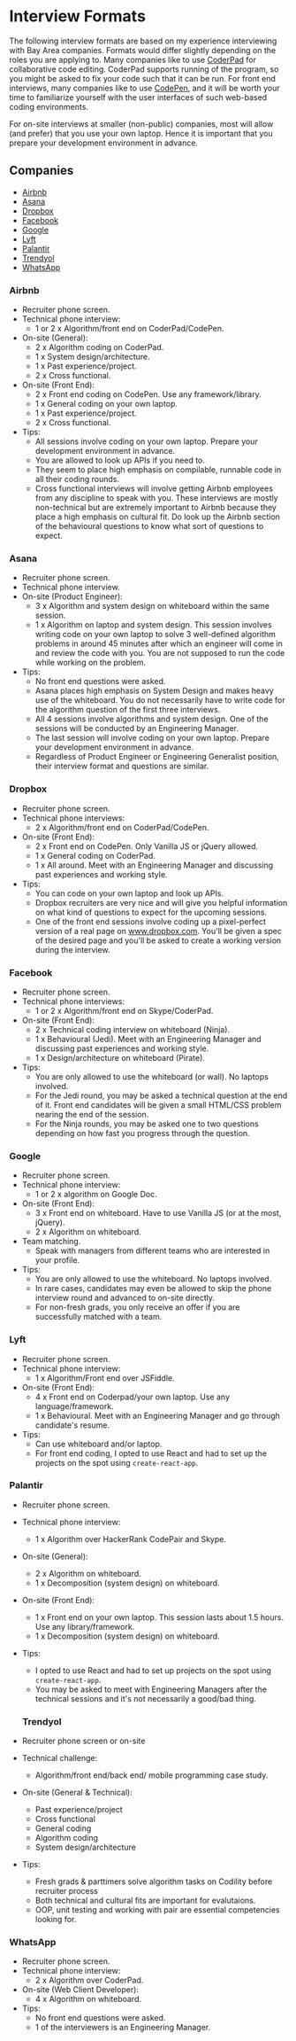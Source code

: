 Interview Formats
==

The following interview formats are based on my experience interviewing with Bay Area companies. Formats would differ slightly depending on the roles you are applying to. Many companies like to use [CoderPad](https://coderpad.io/) for collaborative code editing. CoderPad supports running of the program, so you might be asked to fix your code such that it can be run. For front end interviews, many companies like to use [CodePen](https://codepen.io/), and it will be worth your time to familiarize yourself with the user interfaces of such web-based coding environments.

For on-site interviews at smaller (non-public) companies, most will allow (and prefer) that you use your own laptop. Hence it is important that you prepare your development environment in advance.

## Companies

- [Airbnb](#airbnb)
- [Asana](#asana)
- [Dropbox](#dropbox)
- [Facebook](#facebook)
- [Google](#google)
- [Lyft](#lyft)
- [Palantir](#palantir)
- [Trendyol](#trendyol)
- [WhatsApp](#whatsapp)

### Airbnb

- Recruiter phone screen.
- Technical phone interview:
  - 1 or 2 x Algorithm/front end on CoderPad/CodePen.
- On-site (General):
  - 2 x Algorithm coding on CoderPad.
  - 1 x System design/architecture.
  - 1 x Past experience/project.
  - 2 x Cross functional.
- On-site (Front End):
  - 2 x Front end coding on CodePen. Use any framework/library.
  - 1 x General coding on your own laptop.
  - 1 x Past experience/project.
  - 2 x Cross functional.
- Tips:
  - All sessions involve coding on your own laptop. Prepare your development environment in advance.
  - You are allowed to look up APIs if you need to.
  - They seem to place high emphasis on compilable, runnable code in all their coding rounds.
  - Cross functional interviews will involve getting Airbnb employees from any discipline to speak with you. These interviews are mostly non-technical but are extremely important to Airbnb because they place a high emphasis on cultural fit. Do look up the Airbnb section of the behavioural questions to know what sort of questions to expect.

### Asana

- Recruiter phone screen.
- Technical phone interview.
- On-site (Product Engineer):
  - 3 x Algorithm and system design on whiteboard within the same session.
  - 1 x Algorithm on laptop and system design. This session involves writing code on your own laptop to solve 3 well-defined algorithm problems in around 45 minutes after which an engineer will come in and review the code with you. You are not supposed to run the code while working on the problem.
- Tips:
  - No front end questions were asked.
  - Asana places high emphasis on System Design and makes heavy use of the whiteboard. You do not necessarily have to write code for the algorithm question of the first three interviews.
  - All 4 sessions involve algorithms and system design. One of the sessions will be conducted by an Engineering Manager.
  - The last session will involve coding on your own laptop. Prepare your development environment in advance.
  - Regardless of Product Engineer or Engineering Generalist position, their interview format and questions are similar.

### Dropbox

- Recruiter phone screen.
- Technical phone interviews:
  - 2 x Algorithm/front end on CoderPad/CodePen.
- On-site (Front End):
  - 2 x Front end on CodePen. Only Vanilla JS or jQuery allowed.
  - 1 x General coding on CoderPad.
  - 1 x All around. Meet with an Engineering Manager and discussing past experiences and working style.
- Tips:
  - You can code on your own laptop and look up APIs.
  - Dropbox recruiters are very nice and will give you helpful information on what kind of questions to expect for the upcoming sessions.
  - One of the front end sessions involve coding up a pixel-perfect version of a real page on www.dropbox.com. You'll be given a spec of the desired page and you'll be asked to create a working version during the interview.

### Facebook

- Recruiter phone screen.
- Technical phone interviews:
  - 1 or 2 x Algorithm/front end on Skype/CoderPad.
- On-site (Front End):
  - 2 x Technical coding interview on whiteboard (Ninja).
  - 1 x Behavioural (Jedi). Meet with an Engineering Manager and discussing past experiences and working style.
  - 1 x Design/architecture on whiteboard (Pirate).
- Tips:
  - You are only allowed to use the whiteboard (or wall). No laptops involved.
  - For the Jedi round, you may be asked a technical question at the end of it. Front end candidates will be given a small HTML/CSS problem nearing the end of the session.
  - For the Ninja rounds, you may be asked one to two questions depending on how fast you progress through the question.

### Google

- Recruiter phone screen.
- Technical phone interview:
  - 1 or 2 x algorithm on Google Doc.
- On-site (Front End):
  - 3 x Front end on whiteboard. Have to use Vanilla JS (or at the most, jQuery).
  - 2 x Algorithm on whiteboard.
- Team matching.
  - Speak with managers from different teams who are interested in your profile.
- Tips:
  - You are only allowed to use the whiteboard. No laptops involved.
  - In rare cases, candidates may even be allowed to skip the phone interview round and advanced to on-site directly.
  - For non-fresh grads, you only receive an offer if you are successfully matched with a team.

### Lyft

- Recruiter phone screen.
- Technical phone interview:
  - 1 x Algorithm/Front end over JSFiddle.
- On-site (Front End):
  - 4 x Front end on Coderpad/your own laptop. Use any language/framework.
  - 1 x Behavioural. Meet with an Engineering Manager and go through candidate's resume.
- Tips:
  - Can use whiteboard and/or laptop.
  - For front end coding, I opted to use React and had to set up the projects on the spot using `create-react-app`.

### Palantir

- Recruiter phone screen.
- Technical phone interview:
  - 1 x Algorithm over HackerRank CodePair and Skype.
- On-site (General):
  - 2 x Algorithm on whiteboard.
  - 1 x Decomposition (system design) on whiteboard.
- On-site (Front End):
  - 1 x Front end on your own laptop. This session lasts about 1.5 hours. Use any library/framework.
  - 1 x Decomposition (system design) on whiteboard.
- Tips:
  - I opted to use React and had to set up projects on the spot using `create-react-app`.
  - You may be asked to meet with Engineering Managers after the technical sessions and it's not necessarily a good/bad thing.
  
  ### Trendyol

- Recruiter phone screen or on-site
- Technical challenge:
  - Algorithm/front end/back end/ mobile programming case study.
- On-site (General & Technical):
  - Past experience/project
  - Cross functional
  - General coding
  - Algorithm coding
  - System design/architecture
   
- Tips:
  - Fresh grads & parttimers solve algorithm tasks on Codility before recruiter process
  - Both technical and cultural fits are important for evalutaions.
  - OOP, unit testing and working with pair are essential competencies looking for.

### WhatsApp

- Recruiter phone screen.
- Technical phone interview:
  - 2 x Algorithm over CoderPad.
- On-site (Web Client Developer):
  - 4 x Algorithm on whiteboard.
- Tips:
  - No front end questions were asked.
  - 1 of the interviewers is an Engineering Manager.

